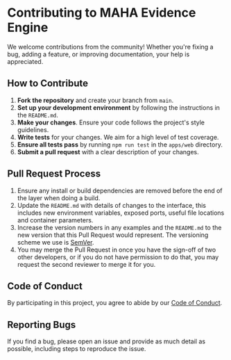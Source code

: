 # Contributing to MAHA Evidence Engine

We welcome contributions from the community! Whether you're fixing a bug, adding a feature, or improving documentation, your help is appreciated.

## How to Contribute

1.  **Fork the repository** and create your branch from `main`.
2.  **Set up your development environment** by following the instructions in the `README.md`.
3.  **Make your changes**. Ensure your code follows the project's style guidelines.
4.  **Write tests** for your changes. We aim for a high level of test coverage.
5.  **Ensure all tests pass** by running `npm run test` in the `apps/web` directory.
6.  **Submit a pull request** with a clear description of your changes.

## Pull Request Process

1.  Ensure any install or build dependencies are removed before the end of the layer when doing a build.
2.  Update the `README.md` with details of changes to the interface, this includes new environment variables, exposed ports, useful file locations and container parameters.
3.  Increase the version numbers in any examples and the `README.md` to the new version that this Pull Request would represent. The versioning scheme we use is [SemVer](http://semver.org/).
4.  You may merge the Pull Request in once you have the sign-off of two other developers, or if you do not have permission to do that, you may request the second reviewer to merge it for you.

## Code of Conduct

By participating in this project, you agree to abide by our [Code of Conduct](CODE_OF_CONDUCT.md).

## Reporting Bugs

If you find a bug, please open an issue and provide as much detail as possible, including steps to reproduce the issue.
